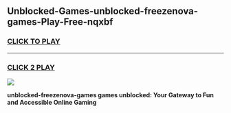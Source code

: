 
## Unblocked-Games-unblocked-freezenova-games-Play-Free-nqxbf
<h3>
<a href="https://premium76.site?title=unblocked-freezenova-games&ref=18A1">CLICK TO PLAY</a></h3>
<hr>

<h3>
<a href="https://premium76.site?title=unblocked-freezenova-games&ref=18A1">CLICK 2 PLAY</a>
  
</h3>

<a href="https://premium76.site?title=unblocked-freezenova-games&ref=18A1"><img src="https://clearcache.store/games.png"></a>


**unblocked-freezenova-games games unblocked: Your Gateway to Fun and Accessible Online Gaming**
